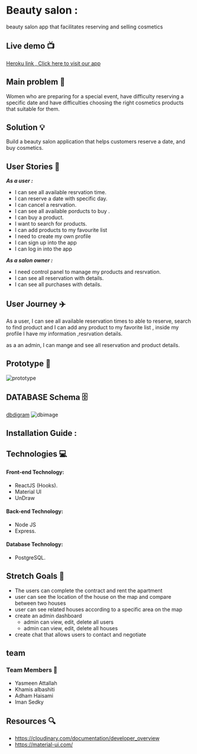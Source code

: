 # Beauty salon  : 
beauty salon app that facilitates reserving and selling cosmetics


## Live demo :tv: 
[Heroku link , Click here to visit our app]()



## Main problem :new_moon_with_face: 

Women who are preparing for a special event, have difficulty reserving a specific date and have difficulties choosing the right cosmetics products that suitable for them.


## Solution :bulb:
Build a beauty salon application that helps customers reserve a date, and buy cosmetics.

## User Stories :open_book:
***As a user :***
* I can see all available resrvation time.
* I can reserve a date with specific day.
* I can cancel a resrvation.
* I can see all available porducts to buy .
* I can buy a product.
* I want to search for products. 
* I can add products to my favourite list
* I need to create my own profile
* I can sign up into the app 
* I can log in into the app

***As a salon owner :***
* I need control panel to manage my products and resrvation.
* I can see all reservation with details.
* I can see all purchases with details.


## User Journey :airplane:

As a user, I can see all available  reservation times to able to reserve, search to find product and I can add any product to my favorite list , inside my profile I have my information ,resrvation details.

as a an admin, I can mange and see all reservation and product details.

## Prototype :art:
![prototype]()


## DATABASE Schema :file_cabinet:
[dbdigram](https://dbdiagram.io/d/5ee9bcf79ea313663b3ggaa9ed)
![dbimage](https://i.imgur.com/1lve6igggs.png)

## Installation Guide :



## Technologies :computer:

#### Front-end Technology:

- ReactJS (Hooks).
- Material UI
- UnDraw

#### Back-end Technology:

- Node JS
- Express.

#### Database Technology:
 - PostgreSQL.

## Stretch Goals :goal_net:
* The users can complete the contract and rent the apartment
* user can see the location of the house on the map and compare between two houses
* user can see related houses according to a specific area on the map
* create an admin dashboard
    * admin can view, edit, delete all users 
    * admin can view, edit, delete all houses 
* create chat that allows users to contact and negotiate


## team

### Team Members :bat:
* Yasmeen Attallah 
* Khamis albashiti
* Adham Haisami
* Iman Sedky



## Resources :mag:
* https://cloudinary.com/documentation/developer_overview
* https://material-ui.com/
